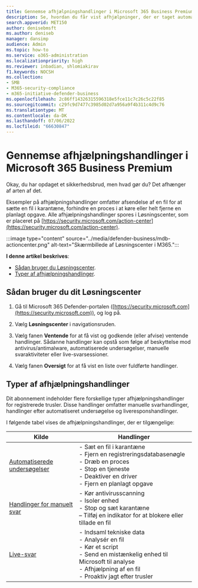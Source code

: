 ```yaml
---
title: Gennemse afhjælpningshandlinger i Microsoft 365 Business Premium
description: Se, hvordan du får vist afhjælpninger, der er taget automatisk, eller som afventer godkendelse, i Løsningscenter.
search.appverid: MET150
author: denisebmsft
ms.author: deniseb
manager: dansimp
audience: Admin
ms.topic: how-to
ms.service: o365-administration
ms.localizationpriority: high
ms.reviewer: inbadian, shlomiakirav
f1.keywords: NOCSH
ms.collection:
- SMB
- M365-security-compliance
- m365-initiative-defender-business
ms.openlocfilehash: 2c86ff14326315596318e5fce11c7c26c5c22f85
ms.sourcegitcommit: c29fc9d7477c3985d02d7a956a9f4b311c4d9c76
ms.translationtype: MT
ms.contentlocale: da-DK
ms.lasthandoff: 07/06/2022
ms.locfileid: "66630847"
---
```

# <a name="review-remediation-actions-in-microsoft-365-business-premium"></a>Gennemse afhjælpningshandlinger i Microsoft 365 Business Premium

Okay, du har opdaget et sikkerhedsbrud, men hvad gør du? Det afhænger af arten af det.

Eksempler på afhjælpningshandlinger omfatter afsendelse af en fil for at sætte en fil i karantæne, forhindre en proces i at køre eller helt fjerne en planlagt opgave. Alle afhjælpningshandlinger spores i Løsningscenter, som er placeret på [https://security.microsoft.com/action-center](https://security.microsoft.com/action-center).

:::image type="content" source="../media/defender-business/mdb-actioncenter.png" alt-text="Skærmbillede af Løsningscenter i M365.":::

**I denne artikel beskrives**:

- [Sådan bruger du Løsningscenter](#how-to-use-your-action-center).
- [Typer af afhjælpningshandlinger](#types-of-remediation-actions).


## <a name="how-to-use-your-action-center"></a>Sådan bruger du dit Løsningscenter

1. Gå til Microsoft 365 Defender-portalen ([https://security.microsoft.com](https://security.microsoft.com)), og log på.

2. Vælg **Løsningscenter** i navigationsruden.

3. Vælg fanen **Ventende** for at få vist og godkende (eller afvise) ventende handlinger. Sådanne handlinger kan opstå som følge af beskyttelse mod antivirus/antimalware, automatiserede undersøgelser, manuelle svaraktiviteter eller live-svarsessioner.

4. Vælg fanen **Oversigt** for at få vist en liste over fuldførte handlinger.

## <a name="types-of-remediation-actions"></a>Typer af afhjælpningshandlinger

Dit abonnement indeholder flere forskellige typer afhjælpningshandlinger for registrerede trusler. Disse handlinger omfatter manuelle svarhandlinger, handlinger efter automatiseret undersøgelse og liveresponshandlinger.

I følgende tabel vises de afhjælpningshandlinger, der er tilgængelige:

| Kilde  | Handlinger  |
|---------|---------|
| [Automatiserede undersøgelser](../security/defender-endpoint/automated-investigations.md)      | - Sæt en fil i karantæne <br/>- Fjern en registreringsdatabasenøgle <br/>- Dræb en proces <br/>- Stop en tjeneste <br/>- Deaktiver en driver <br/>- Fjern en planlagt opgave        |
| [Handlinger for manuelt svar](../security/defender-endpoint/respond-machine-alerts.md)   | - Kør antivirusscanning <br/>- Isoler enhed <br/>- Stop og sæt karantæne <br/>– Tilføj en indikator for at blokere eller tillade en fil       |
| [Live-svar](../security/defender-endpoint/live-response.md)   | - Indsaml tekniske data <br/>- Analysér en fil <br/>- Kør et script <br/>- Send en mistænkelig enhed til Microsoft til analyse <br/>- Afhjælpning af en fil <br/>- Proaktiv jagt efter trusler         |
